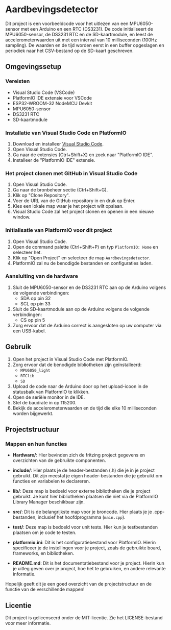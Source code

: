 # Aardbevingsdetector

Dit project is een voorbeeldcode voor het uitlezen van een MPU6050-sensor met een Arduino en een RTC (DS3231). De code initialiseert de MPU6050-sensor, de DS3231 RTC en de SD-kaartmodule, en leest de accelerometerwaarden uit met een interval van 10 milliseconden (100Hz sampling). De waarden en de tijd worden eerst in een buffer opgeslagen en periodiek naar het CSV-bestand op de SD-kaart geschreven.

## Omgevingssetup

### Vereisten

- Visual Studio Code (VSCode)
- PlatformIO IDE extensie voor VSCode
- ESP32-WROOM-32 NodeMCU Devkit
- MPU6050-sensor
- DS3231 RTC
- SD-kaartmodule

### Installatie van Visual Studio Code en PlatformIO

1. Download en installeer [Visual Studio Code](https://code.visualstudio.com/).
2. Open Visual Studio Code.
3. Ga naar de extensies (Ctrl+Shift+X) en zoek naar "PlatformIO IDE".
4. Installeer de "PlatformIO IDE" extensie.

### Het project clonen met GitHub in Visual Studio Code

1. Open Visual Studio Code.
2. Ga naar de bronbeheer sectie (Ctrl+Shift+G).
3. Klik op "Clone Repository".
4. Voer de URL van de GitHub repository in en druk op Enter.
5. Kies een lokale map waar je het project wilt opslaan.
6. Visual Studio Code zal het project clonen en openen in een nieuwe window.

### Initialisatie van PlatformIO voor dit project

1. Open Visual Studio Code.
2. Open de command palette (Ctrl+Shift+P) en typ `PlatformIO: Home` en selecteer het.
3. Klik op "Open Project" en selecteer de map `Aardbevingsdetector`.
4. PlatformIO zal nu de benodigde bestanden en configuraties laden.

### Aansluiting van de hardware

1. Sluit de MPU6050-sensor en de DS3231 RTC aan op de Arduino volgens de volgende verbindingen:
   - SDA op pin 32
   - SCL op pin 33
2. Sluit de SD-kaartmodule aan op de Arduino volgens de volgende verbindingen:
   - CS op pin 5
3. Zorg ervoor dat de Arduino correct is aangesloten op uw computer via een USB-kabel.

## Gebruik

1. Open het project in Visual Studio Code met PlatformIO.
2. Zorg ervoor dat de benodigde bibliotheken zijn geïnstalleerd:
   - `MPU6050_light`
   - `RTClib`
   - `SD`
3. Upload de code naar de Arduino door op het upload-icoon in de statusbalk van PlatformIO te klikken.
4. Open de seriële monitor in de IDE.
5. Stel de baudrate in op 115200.
6. Bekijk de accelerometerwaarden en de tijd die elke 10 milliseconden worden bijgewerkt.

## Projectstructuur

### Mappen en hun functies

- **Hardware/**: Hier bevinden zich de fritzing project gegevens en overzichten van de gebruikte componenten.

- **include/**: Hier plaats je de header-bestanden (.h) die je in je project gebruikt. Dit zijn meestal je eigen header-bestanden die je gebruikt om functies en variabelen te declareren.

- **lib/**: Deze map is bedoeld voor externe bibliotheken die je project gebruikt. Je kunt hier bibliotheken plaatsen die niet via de PlatformIO Library Manager beschikbaar zijn.

- **src/**: Dit is de belangrijkste map voor je broncode. Hier plaats je je .cpp-bestanden, inclusief het hoofdprogramma (`main.cpp`).

- **test/**: Deze map is bedoeld voor unit tests. Hier kun je testbestanden plaatsen om je code te testen.

- **platformio.ini**: Dit is het configuratiebestand voor PlatformIO. Hierin specificeer je de instellingen voor je project, zoals de gebruikte board, frameworks, en bibliotheken.

- **README.md**: Dit is het documentatiebestand voor je project. Hierin kun je uitleg geven over je project, hoe het te gebruiken, en andere relevante informatie.

Hopelijk geeft dit je een goed overzicht van de projectstructuur en de functie van de verschillende mappen!

## Licentie

Dit project is gelicenseerd onder de MIT-licentie. Zie het LICENSE-bestand voor meer informatie.